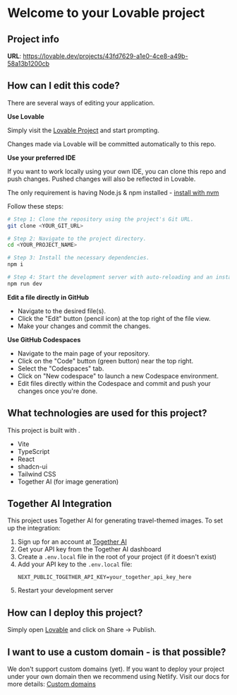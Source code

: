 # Welcome to your Lovable project

## Project info

**URL**: https://lovable.dev/projects/43fd7629-a1e0-4ce8-a49b-58a13b1200cb

## How can I edit this code?

There are several ways of editing your application.

**Use Lovable**

Simply visit the [Lovable Project](https://lovable.dev/projects/43fd7629-a1e0-4ce8-a49b-58a13b1200cb) and start prompting.

Changes made via Lovable will be committed automatically to this repo.

**Use your preferred IDE**

If you want to work locally using your own IDE, you can clone this repo and push changes. Pushed changes will also be reflected in Lovable.

The only requirement is having Node.js & npm installed - [install with nvm](https://github.com/nvm-sh/nvm#installing-and-updating)

Follow these steps:

```sh
# Step 1: Clone the repository using the project's Git URL.
git clone <YOUR_GIT_URL>

# Step 2: Navigate to the project directory.
cd <YOUR_PROJECT_NAME>

# Step 3: Install the necessary dependencies.
npm i

# Step 4: Start the development server with auto-reloading and an instant preview.
npm run dev
```

**Edit a file directly in GitHub**

- Navigate to the desired file(s).
- Click the "Edit" button (pencil icon) at the top right of the file view.
- Make your changes and commit the changes.

**Use GitHub Codespaces**

- Navigate to the main page of your repository.
- Click on the "Code" button (green button) near the top right.
- Select the "Codespaces" tab.
- Click on "New codespace" to launch a new Codespace environment.
- Edit files directly within the Codespace and commit and push your changes once you're done.

## What technologies are used for this project?

This project is built with .

- Vite
- TypeScript
- React
- shadcn-ui
- Tailwind CSS
- Together AI (for image generation)

## Together AI Integration

This project uses Together AI for generating travel-themed images. To set up the integration:

1. Sign up for an account at [Together AI](https://www.together.ai/)
2. Get your API key from the Together AI dashboard
3. Create a `.env.local` file in the root of your project (if it doesn't exist)
4. Add your API key to the `.env.local` file:
   ```
   NEXT_PUBLIC_TOGETHER_API_KEY=your_together_api_key_here
   ```
5. Restart your development server

## How can I deploy this project?

Simply open [Lovable](https://lovable.dev/projects/43fd7629-a1e0-4ce8-a49b-58a13b1200cb) and click on Share -> Publish.

## I want to use a custom domain - is that possible?

We don't support custom domains (yet). If you want to deploy your project under your own domain then we recommend using Netlify. Visit our docs for more details: [Custom domains](https://docs.lovable.dev/tips-tricks/custom-domain/)
